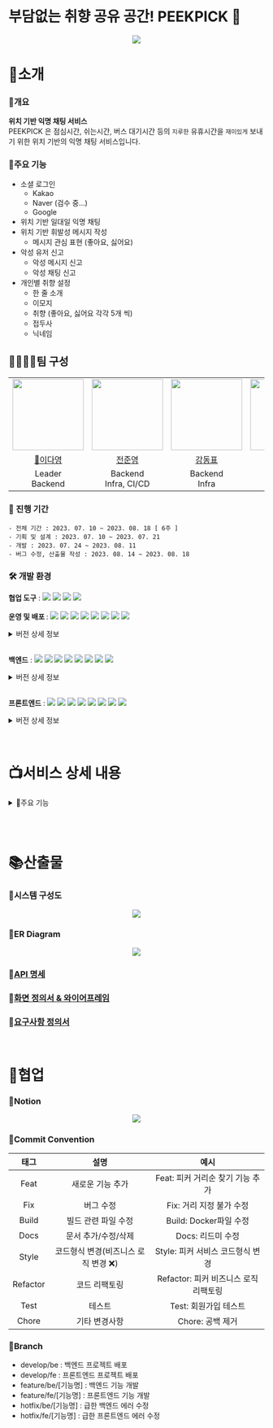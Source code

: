 # 부담없는 취향 공유 공간! PEEKPICK 👀
<p align="center">
<img src="https://github.com/meoldae/Algorithm/assets/70866410/4084997a-567b-4812-96cd-54e1bced4a4c"/>
</p>

# 📌소개
### 📃개요 
<b> 위치 기반 익명 채팅 서비스 </b></br>
PEEKPICK 은 점심시간, 쉬는시간, 버스 대기시간 등의 ```지루한``` 유휴시간을 ```재미있게``` 보내기 위한 위치 기반의 익명 채팅 서비스입니다. 

### 📑주요 기능
- 소셜 로그인
    - Kakao
    - Naver (검수 중...)
    - Google
- 위치 기반 일대일 익명 채팅
- 위치 기반 휘발성 메시지 작성
    - 메시지 관심 표현 (좋아요, 싫어요)
- 악성 유저 신고
    - 악성 메시지 신고
    - 악성 채팅 신고
- 개인별 취향 설정
    - 한 줄 소개 
    - 이모지 
    - 취향 (좋아요, 싫어요 각각 5개 씩)
    - 접두사
    - 닉네임

## 👨‍👨‍👧‍👧팀 구성

<table>
    <tr>
        <td height="140px" align="center"> <img src="https://github.com/SSAFY9-CLASS6-Team7/Enjoy_Trip_Team7/assets/70866410/39e7d97f-8f19-42de-843c-508263bd1c86" height="140px" width="140px" /> </td>
        <td height="140px" align="center">  <img src="https://github.com/SSAFY9-CLASS6-Team7/Enjoy_Trip_Team7/assets/70866410/62259cc2-9f7d-49e5-8e1e-bd0a1a26950b" height="140px" width="140px" /> </td>
        <td height="140px" align="center">  <img src="https://github.com/SSAFY9-CLASS6-Team7/Enjoy_Trip_Team7/assets/70866410/2022ff66-6a83-4928-8bd7-da13725ce3b9" height="140px" width="140px" /> </td>
        <td height="140px" align="center">  <img src="https://github.com/SSAFY9-CLASS6-Team7/Enjoy_Trip_Team7/assets/70866410/38d14030-c01e-4179-98ad-35830548ebb9" height="140px" width="140px" /> </td>
        <td height="140px" align="center"> <img src="https://github.com/SSAFY9-CLASS6-Team7/Enjoy_Trip_Team7/assets/70866410/8bae6f71-7f8d-4f09-8a85-ad53a9d9993a" height="140px" width="140px" /> </td>
        <td height="140px" align="center">  <img src="https://github.com/SSAFY9-CLASS6-Team7/Enjoy_Trip_Team7/assets/70866410/92c6827d-7803-4cd4-aab5-a251a8947573" height="140px" width="140px" /> </td>
    </tr>
    <tr>
        <td align="center"> <a href="https://github.com/Dayoung1014"> 👑이다영 </a></td>
        <td align="center"> <a href="https://github.com/meoldae"> 전준영 </a></td>
        <td align="center"> <a href="https://github.com/97Kzone">강동표 </a> </td>
        <td align="center"> <a href="https://github.com/Semibro">김준형 </a> </td>
        <td align="center"> <a href="https://github.com/KyongBeom"> 김용범 </a></td>
        <td align="center"> <a href="https://github.com/DongMinE">김동민 </a></td>
    </tr>
    <tr>
        <td align="center">Leader <br/>Backend </td>
        <td align="center">Backend <br/>Infra, CI/CD </td>
        <td align="center">Backend <br/>Infra </td>
        <td align="center">Frontend </td>
        <td align="center">Frontend </td>
        <td align="center">Frontend </td>
    </tr>
</table>

### 📅 진행 기간
```
- 전체 기간 : 2023. 07. 10 ~ 2023. 08. 18 [ 6주 ]
- 기획 및 설계 : 2023. 07. 10 ~ 2023. 07. 21
- 개발 : 2023. 07. 24 ~ 2023. 08. 11
- 버그 수정, 산출물 작성 : 2023. 08. 14 ~ 2023. 08. 18
```

### 🛠 개발 환경
<b>협업 도구</b> : <img src="https://img.shields.io/badge/Notion-000000?style=flat-square&logo=Notion&logoColor=white"/> <img src="https://img.shields.io/badge/Git-000000?style=flat-square&logo=git&logoColor=F05032"/> <img src="https://img.shields.io/badge/Jira-000000?style=flat-square&logo=jirasoftware&logoColor=0052CC"/> <img src="https://img.shields.io/badge/Gitlab-000000?style=flat-square&logo=gitlab&logoColor=FC6D26"/> <br/><br/>
<b>운영 및 배포 </b> : <img src="https://img.shields.io/badge/AWS EC2-000000?style=flat-square&logo=amazonec2&logoColor=FF9900"/> <img src="https://img.shields.io/badge/AWS RDS-000000?style=flat-square&logo=amazonrds&logoColor=527FFF"/> <img src="https://img.shields.io/badge/AWS S3-000000?style=flat-square&logo=amazons3&logoColor=569A31"/> <img src="https://img.shields.io/badge/Docker-000000?style=flat-square&logo=docker&logoColor=2496ED"/> <img src="https://img.shields.io/badge/Jenkins-000000?style=flat-square&logo=jenkins&logoColor=D24939"/> <img src="https://img.shields.io/badge/Nginx-000000?style=flat-square&logo=nginx&logoColor=009639"/> <img src="https://img.shields.io/badge/Prometheus-000000?style=flat-square&logo=prometheus&logoColor=E6522C"/> <img src="https://img.shields.io/badge/Grafana-000000?style=flat-square&logo=grafana&logoColor=F46800"/> 
<details>
<summary>버전 상세 정보</summary>

- ```Ubuntu``` : 20.04 LTS <br/>
- ```Jenkins``` : 2.417 <br/>
- ```Docker``` : 24.0.5 <br/>
- ```Nginx``` : 1.18.0 (Ubuntu) <br/>
- ```Prometheus``` : 1.9.13 <br/>
</details> <br/>

<b>백엔드</b> : <img src="https://img.shields.io/badge/Java-000000?style=flat-square&logo=java&logoColor=744e3b"/> <img src="https://img.shields.io/badge/Spring-000000?style=flat-square&logo=spring&logoColor=6DB33F"/> <img src="https://img.shields.io/badge/Springboot-000000?style=flat-square&logo=springboot&logoColor=6DB33F"/> <img src="https://img.shields.io/badge/Springsecurity-000000?style=flat-square&logo=springsecurity&logoColor=6DB33F"/> <img src="https://img.shields.io/badge/Redis-000000?style=flat-square&logo=redis&logoColor=DC382D"/> <img src="https://img.shields.io/badge/Gradle-000000?style=flat-square&logo=gradle&logoColor=02303A"/> <img src="https://img.shields.io/badge/MySQL-000000?style=flat-square&logo=mysql&logoColor=4479A1"/> <img src="https://img.shields.io/badge/JPA-000000?style=flat-square&logo=JPA&logoColor=DC382D"/>   

<details>
<summary>버전 상세 정보</summary>

- ```Java``` : OpenJDK 11.0.1 <br/>
- ```Spring``` : 5.3.29 <br/>
- ```Spring Boot``` : 2.7.14 <br/>
- ```Spring Security``` : 5.7.10 <br/>
- ```MySQL``` : 8.0.33 <br/>
- ```Gradle``` : 8.1.1 <br/>
- ```Redis``` : 3.2 <br/>
</details> <br/>

<b>프론트엔드</b> : <img src="https://img.shields.io/badge/HTML5-000000?style=flat-square&logo=html5&logoColor=E34F26"/> <img src="https://img.shields.io/badge/CSS-000000?style=flat-square&logo=css3&logoColor=1572B6"/> <img src="https://img.shields.io/badge/JavaScript-000000?style=flat-square&logo=javascript&logoColor=F7DF1E"/> <img src="https://img.shields.io/badge/React-000000?style=flat-square&logo=react&logoColor=61DAFB"/> <img src="https://img.shields.io/badge/Redux-000000?style=flat-square&logo=redux&logoColor=764ABC"/> <img src="https://img.shields.io/badge/PWA-000000?style=flat-square&logo=pwa&logoColor=5A0FC8"/> <img src="https://img.shields.io/badge/npm-000000?style=flat-square&logo=npm&logoColor=CB3837"/> <img src="https://img.shields.io/badge/Axios-000000?style=flat-square&logo=Axios&logoColor=5A29E4"/><br/>
<details>
<summary>버전 상세 정보</summary>

- ```Java Script``` : ES 6 <br/>
- ```React``` : 18.2.0 <br/>
- ```Redux``` : 8.1.1 <br/>
- ```npm``` : 9.6.7 <br/>
- ```Axios``` : 1.4.0 <br/>
</details> <br/><br/>

# 📺서비스 상세 내용 
<details>
<summary> 📲주요 기능</summary>
<br/>
<img src="https://github.com/meoldae/Algorithm/assets/70866410/f9cb8ad1-0f36-443f-98cf-ce1634bfe674" height="400px" width="200px"/>    

- <b> 메인 페이지 </b>   
    - 처음 접속 시 보이는 페이지로 소셜로그인과 소개 페이지로 넘어갈 수 있습니다.  <br/> <br/>

<table>
    <tr> 
        <td> <img src="https://github.com/meoldae/Algorithm/assets/70866410/ab333e19-46c3-4a37-a91b-e55d03451d98" height="400px" width="200px"> </td>
        <td> <img src="https://github.com/meoldae/Algorithm/assets/70866410/68b81ae0-5f9e-4602-ac32-1eed0a1db2f7" height="400px" width="200px"> </td>
        <td> <img src="https://github.com/meoldae/Algorithm/assets/70866410/9bd3255f-4e40-4e1e-8f1f-0e6eb439143f" height="400px" width="200px"> </td>
    </tr>
</table>

- <b> 소개 페이지 </b>   
    - 기기에서 첫 접속 시, 혹은 소개 페이지 버튼을 통해 이동할 수 있으며 서비스에 대한 간단한 소개를 제시합니다. <br/> <br/>

<table>
    <tr> 
        <td> <img src="https://github.com/meoldae/Algorithm/assets/70866410/d53c4824-580e-42ef-8e86-25386e28de51" height="400px" width="200px"> </td>
        <td> <img src="https://github.com/meoldae/Algorithm/assets/70866410/d68a40f5-6150-44b4-8f17-fc32bfeeab63" height="400px" width="200px"> </td>
        <td> <img src="https://github.com/meoldae/Algorithm/assets/70866410/fa2b6260-2cd4-43f0-a5de-bd180a2d8864" height="400px" width="200px"> </td>
        <td> <img src="https://github.com/meoldae/Algorithm/assets/70866410/1aca0ec6-4d7e-4e7a-86f2-61e4e485c18d" height="400px" width="200px"> </td>
    </tr>
    <tr>
        <td><p align="center"> 기본 신상정보 입력 </p></td>
        <td><p align="center"> 이모지 다시 뽑기 </p></td>
        <td><p align="center"> 접두사 및 닉네임 설정 </p></td>
        <td><p align="center"> 취향 정보 선택 </p></td>
    </tr>
</table>

- <b> 회원 가입 </b>
    - 소셜로그인 이후 이모지, 접두사, 닉네임, 취향을 입력받습니다.
    - 사용자의 편의를 위해 소셜 로그인 시 허용한 데이터는 미리 값을 채워주도록 하였습니다.
    - 취향은 최소 1개, 최대 5개씩 선택할 수 있습니다. 
</br></br>

<img src="images/picker.gif" height="400px" width="200px">   

- <b> PICKER (피커) </b>
    - 현재 주변의 접속 중인 다른 유저들을 화면에 보여줍니다.
    - 선택 시 취향 정보, 한 줄 소개, 채팅 횟수등을 확인할 수 있습니다.
</br></br>

<img src="images/distance.gif" height="400px" width="200px">   

- <b> 거리 조절 </b>
    - PICKER 혹은 PEEK를 탐색할 수 있는 거리를 설정한다.

</br></br>

<img src="images/chat_request.gif" height="400px" width="600px">   

- <b> 채팅 요청 </b>
    - PICKER를 선택 후 `PICK`버튼을 누르면 채팅 요청을 보냅니다.

</br></br>

<img src="https://github.com/meoldae/Algorithm/assets/70866410/3312d653-0f04-4e15-ad1c-a33f9acb690c" height="400px" width="600px">   

- <b> 채팅 </b>
    - 15초 안에 수락한다면 채팅방이 개설됩니다.
    - 거절 시 요청자에게 거절하였습니다. 알림이 보입니다.
</br></br>

<img src="https://github.com/meoldae/Algorithm/assets/70866410/7a463b7f-718b-4dad-b6c4-0d1614c60817" height="400px" width="600px">   

- <b> 상대방 정보 확인 </b>
    - 채팅을 수락한 유저는 상대방의 이모지를 클릭함으로써 정보를 확인할 수 있습니다.
</br></br>

<img src="https://github.com/meoldae/Algorithm/assets/70866410/7abb1caa-61a6-43a5-8c8d-91c1392263b1" height="400px" width="600px">   

- <b> 필터링 </b>
    - 익명 컨텐츠이므로 비속어 필터링을 적용했습니다.
    - 비속어 사용 시 `♡`로 표시됩니다.
</br></br>

<img src="https://github.com/meoldae/Algorithm/assets/70866410/10ef7607-92d0-4778-a7cd-373c7414b14a" height="400px" width="200px">   

- <b> 신고 </b>
    - 상대를 신고하고 나갈 수 있습니다.
    - 채팅방을 나가면 상대는 더 이상 채팅을 보낼 수 없습니다. 채팅을 보내면 보낼 수 없다는 알림을 띄웁니다.

</br></br>


<img src="https://github.com/meoldae/Algorithm/assets/70866410/e13ddbab-9e11-41c2-9917-86f6069171fe" height="400px" width="200px">   

- <b> 맵 변경 </b>
    - 배경으로 띄울 맵을 변경할 수 있습니다.

</br></br>


<table>
    <tr> 
        <td> <img src="https://github.com/meoldae/Algorithm/assets/70866410/c93ed302-f6b9-4b8e-8c4e-badede389c24" height="400px" width="200px"> </td>
        <td> <img src="https://github.com/meoldae/Algorithm/assets/70866410/fd969410-c615-4c16-96d2-851ef32b1936" height="400px" width="200px"> </td>
        <td> <img src="https://github.com/meoldae/Algorithm/assets/70866410/a79858f3-7301-415d-a514-ff35cffa9f09" height="400px" width="200px"> </td>
        <td> <img src="https://github.com/meoldae/Algorithm/assets/70866410/7d10303a-6a08-44d3-a915-0df844388b22" height="400px" width="200px"> </td>
    </tr>
    <tr>
        <td><p align="center"> PEEK 확인 </p></td>
        <td><p align="center"> PEEK 확인 후 </p></td>
        <td><p align="center"> PEEK 신고 </p></td>
        <td><p align="center"> PEEK 작성 </p></td>
    </tr>
</table>

- <b> PEEK </b>
    - 기본 1시간 후 휘발되는 메시지 `PEEK`를 보여줍니다.
    - 선택 시 남긴 사람과 내용, 호불호 정도를 보여줍니다.
    - 호불호 선택시 지속 시간이 10분 씩 증가합니다.
    - 확인 후에 PEEK는 회색으로 변하며, 재 탐색시 다시 보여주지 않습니다.
    - 비속어 필터링을 실시하며 신고가 가능합니다.
    - 지속시간이 6시간 이상인 PEEK는 ✨빛나는 특별한 하트로 표현됩니다.
    - 우측 하단 버튼을 통해 PEEK를 작성할 수 있습니다.

</br></br>

<img src="https://github.com/meoldae/Algorithm/assets/70866410/1c5a1f64-84ff-4d80-bb1b-66f8029eade8" height="400px" width="200px">   

- <b> 마이페이지 </b>
    - 기본 정보를 보여주고, 한줄소개, 닉네임, 접두사, 이모지 취향을 변경할 수 있습니다.
    - 추후 맵 획득이나, 한정 이모지 획득 확장을 위한 POINT를 확인할 수 있습니다. POINT는 채팅 횟수와 PEEK `호` 선택 횟수를 통해 계산됩니다.
    - 채팅 횟수와 PEEK `호`선택을 받은 횟수를 볼 수 있습니다.

</br></br>


</details>

<br/><br/>

# 📚산출물
### 📗시스템 구성도
<p align="center">
<img src="https://github.com/meoldae/Algorithm/assets/70866410/d9a927b6-7d1b-41de-81b9-400385444969"> </p>

### 📘ER Diagram
<p align="center">
<img src="https://github.com/meoldae/Algorithm/assets/70866410/071b83cd-9b4b-45b9-a1e2-6d29f4bb6c93"> </p>

### 📙[API 명세](https://warm-care-7c5.notion.site/PeekPick-API-42f409b269504938bc89b940f62580dd)

### 📒[화면 정의서 & 와이어프레임](https://www.figma.com/file/3u64uYwzIQviGqX6J5ZWiX/PeekPick?type=design&node-id=0-1&mode=design)

### 📕[요구사항 정의서](https://warm-care-7c5.notion.site/PeekPick-fd95c4cce9164def86c0aa69f43148af?pvs=4)

<br/>

# 🤝협업
### 🔏Notion
<p align="center">
<img src="https://github.com/meoldae/Algorithm/assets/70866410/05fe75df-e345-418e-8250-9748789e9ede"> </p>

### 🔑Commit Convention 
|태그|설명|예시|
|:--:|:--:|:--:|
|Feat|새로운 기능 추가|Feat: 피커 거리순 찾기 기능 추가|
|Fix|버그 수정|Fix: 거리 지정 불가 수정|
|Build|빌드 관련 파일 수정|Build: Docker파일 수정|
|Docs|문서 추가/수정/삭제|Docs: 리드미 수정|
|Style|코드형식 변경(비즈니스 로직 변경 ❌)|Style: 피커 서비스 코드형식 변경|
|Refactor|코드 리팩토링|Refactor: 피커 비즈니스 로직 리팩토링|
|Test|테스트|Test: 회원가입 테스트|
|Chore|기타 변경사항|Chore: 공백 제거|

### 🔑Branch
- develop/be : 백엔드 프로젝트 배포<br>
- develop/fe  : 프론트엔드 프로젝트 배포<br>
- feature/be/[기능명] : 백엔드 기능 개발
- feature/fe/[기능명] : 프론트엔드 기능 개발
- hotfix/be/[기능명] : 급한 백엔드 에러 수정<br>
- hotfix/fe/[기능명] : 급한 프론트엔드 에러 수정<br>
 
